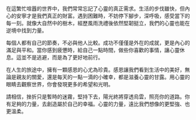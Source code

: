 在這繁忙喧囂的世界中，我們常常忘記了心靈的真正需求。生活的步伐雖快，但內心的安寧才是我們真正的財富。遇到困難時，不妨停下腳步，深呼吸，感受當下的每一刻。就像大自然中的樹木，經歷風雨洗禮後依然堅韌挺立，我們的心靈也能在逆境中找到力量。

每個人都有自己的節奏，不必與他人比較。成功不僅僅是外在的成就，更是內心的滿足與平和。當你感到疲憊時，給自己一點時間，做些你喜歡的事情，讓心靈休息。這並不是逃避，而是為了更好地前行。

在人生的旅途中，擁有一顆感恩的心尤為珍貴。感恩讓我們看到生活中的美好，無論是親友的關愛，還是每天的一點一滴的小確幸，都是滋養心靈的甘露。用心靈的眼睛去觀察世界，你會發現更多的希望和光明。

請相信，挫折只是暫時的迷霧，堅持下去，陽光終將穿透烏雲，照亮你的道路。你有足夠的力量，去創造屬於自己的幸福。心靈的力量，遠比我們想像的更堅強、也更溫柔。